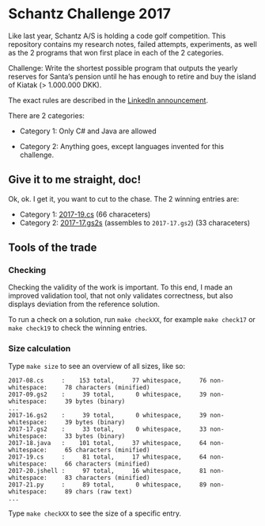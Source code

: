 # Schantz Challenge 2017

Like last year, Schantz A/S is holding a code golf competition. This
repository contains my research notes, failed attempts, experiments,
as well as the 2 programs that won first place in each of the 2
categories.

Challenge: Write the shortest possible program that outputs the yearly
reserves for Santa’s pension until he has enough to retire and buy the
island of Kiatak (> 1.000.000 DKK).

The exact rules are described in the [LinkedIn
announcement](https://www.linkedin.com/pulse/schantz-new-years-coding-challenge-2017-espen-højsgaard).

There are 2 categories:

 - Category 1: Only C# and Java are allowed

 - Category 2: Anything goes, except languages invented for this challenge.

## Give it to me straight, doc!

Ok, ok. I get it, you want to cut to the chase. The 2 winning entries are:

 - Category 1: [2017-19.cs](2017-19.cs) (66 characeters)
 - Category 2: [2017-17.gs2s](2017-17.gs2s) (assembles to `2017-17.gs2`) (33 characeters)

## Tools of the trade

### Checking

Checking the validity of the work is important. To this end, I made an
improved validation tool, that not only validates correctness, but
also displays deviation from the reference solution.

To run a check on a solution, run `make checkXX`, for example `make
check17` or `make check19` to check the winning entries.

### Size calculation

Type `make size` to see an overview of all sizes, like so:

```
2017-08.cs     :    153 total,     77 whitespace,     76 non-whitespace:     78 characters (minified)
2017-09.gs2    :     39 total,      0 whitespace,     39 non-whitespace:     39 bytes (binary)
...
2017-16.gs2    :     39 total,      0 whitespace,     39 non-whitespace:     39 bytes (binary)
2017-17.gs2    :     33 total,      0 whitespace,     33 non-whitespace:     33 bytes (binary)
2017-18.java   :    101 total,     37 whitespace,     64 non-whitespace:     65 characters (minified)
2017-19.cs     :     81 total,     17 whitespace,     64 non-whitespace:     66 characters (minified)
2017-20.jshell :     97 total,     16 whitespace,     81 non-whitespace:     83 characters (minified)
2017-21.py     :     89 total,      0 whitespace,     89 non-whitespace:     89 chars (raw text)
...
```

Type `make checkXX` to see the size of a specific entry.
